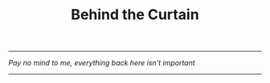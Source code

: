 <header>

<!--
  <<< Author notes: Course header >>>
  Include a 1280×640 image, course title in sentence case, and a concise description in emphasis.
  In your repository settings: enable template repository, add your 1280×640 social image, auto delete head branches.
  Add your open source license, GitHub uses MIT license.
-->

# Behind the Curtain

</header>

---
_Pay no mind to me, everything back here isn't important_

<!--
<img src=https://octodex.github.com/images/constructocat2.jpg alt=celebrate width=300 align=right>
-->

<footer>

<!--
  <<< Author notes: Footer >>>
  Add a link to get support, GitHub status page, code of conduct, license link.
-->

---

<!--
Get help: [Post in our discussion board](https://github.com/orgs/skills/discussions/categories/github-pages) &bull; [Review the GitHub status page](https://www.githubstatus.com/)

&copy; 2023 GitHub &bull; [Code of Conduct](https://www.contributor-covenant.org/version/2/1/code_of_conduct/code_of_conduct.md) &bull; [MIT License](https://gh.io/mit)
-->


</footer>
